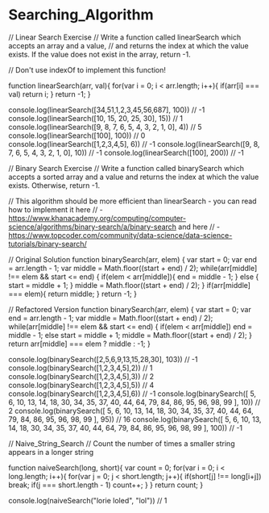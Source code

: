 # Searching_Algorithm

// Linear Search Exercise
// Write a function called linearSearch which accepts an array and a value, 
// and returns the index at which the value exists. If the value does not exist in the array, return -1.

// Don't use indexOf to implement this function!


function linearSearch(arr, val){
    for(var i = 0; i < arr.length; i++){
        if(arr[i] === val) return i;
    }
    return -1;
}

console.log(linearSearch([34,51,1,2,3,45,56,687], 100)) // -1
console.log(linearSearch([10, 15, 20, 25, 30], 15)) // 1
console.log(linearSearch([9, 8, 7, 6, 5, 4, 3, 2, 1, 0], 4)) // 5
console.log(linearSearch([100], 100)) // 0
console.log(linearSearch([1,2,3,4,5], 6)) // -1
console.log(linearSearch([9, 8, 7, 6, 5, 4, 3, 2, 1, 0], 10)) // -1
console.log(linearSearch([100], 200)) // -1



// Binary Search Exercise
// Write a function called binarySearch which accepts a sorted array and a value and returns the index at which the value exists. Otherwise, return -1.

// This algorithm should be more efficient than linearSearch - you can read how to implement it here 
// - https://www.khanacademy.org/computing/computer-science/algorithms/binary-search/a/binary-search and here 
// - https://www.topcoder.com/community/data-science/data-science-tutorials/binary-search/

// Original Solution
function binarySearch(arr, elem) {
    var start = 0;
    var end = arr.length - 1;
    var middle = Math.floor((start + end) / 2);
    while(arr[middle] !== elem && start <= end) {
        if(elem < arr[middle]){
            end = middle - 1;
        } else {
            start = middle + 1;
        }
        middle = Math.floor((start + end) / 2);
    }
    if(arr[middle] === elem){
        return middle;
    }
    return -1;
}

// Refactored Version
function binarySearch(arr, elem) {
    var start = 0;
    var end = arr.length - 1;
    var middle = Math.floor((start + end) / 2);
    while(arr[middle] !== elem && start <= end) {
        if(elem < arr[middle]) end = middle - 1;
        else start = middle + 1;
        middle = Math.floor((start + end) / 2);
    }
    return arr[middle] === elem ? middle : -1;
}

console.log(binarySearch([2,5,6,9,13,15,28,30], 103)) // -1
console.log(binarySearch([1,2,3,4,5],2)) // 1
console.log(binarySearch([1,2,3,4,5],3)) // 2
console.log(binarySearch([1,2,3,4,5],5)) // 4
console.log(binarySearch([1,2,3,4,5],6)) // -1
console.log(binarySearch([
  5, 6, 10, 13, 14, 18, 30, 34, 35, 37, 
  40, 44, 64, 79, 84, 86, 95, 96, 98, 99
], 10)) // 2
console.log(binarySearch([
  5, 6, 10, 13, 14, 18, 30, 34, 35, 37, 
  40, 44, 64, 79, 84, 86, 95, 96, 98, 99
], 95)) // 16
console.log(binarySearch([
  5, 6, 10, 13, 14, 18, 30, 34, 35, 37, 
  40, 44, 64, 79, 84, 86, 95, 96, 98, 99
], 100)) // -1


// Naive_String_Search
// Count the number of times a smaller string appears in a longer string

function naiveSearch(long, short){
    var count = 0;
    for(var i = 0; i < long.length; i++){
        for(var j = 0; j < short.length; j++){
           if(short[j] !== long[i+j]) break;
           if(j === short.length - 1) count++;
        }
    }
    return count;
}

console.log(naiveSearch("lorie loled", "lol")) // 1

